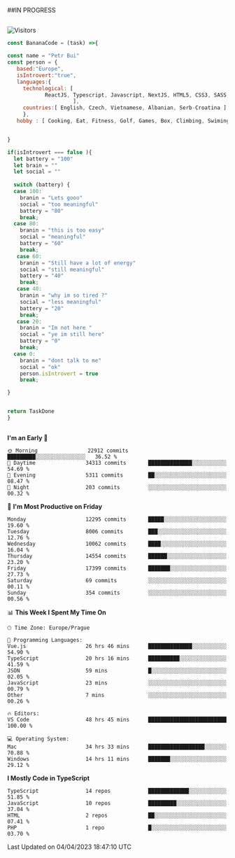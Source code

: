 ##IN PROGRESS
##
![Visitors](https://komarev.com/ghpvc/?username=petrbui&style=for-the-badge&label=Visitors+👀)
```Javascript
const BananaCode = (task) =>{

const name = "Petr Bui"
const person = {
   based:"Europe",
   isIntrovert:"true",
   languages:{
     technological: [ 
            ReactJS, Typescript, Javascript, NextJS, HTML5, CSS3, SASS, Redux, Node, Storybook, Styled-Component
                     ],
     countries:[ English, Czech, Vietnamese, Albanian, Serb-Croatina ]
     },
   hobby : [ Cooking, Eat, Fitness, Golf, Games, Box, Climbing, Swiming],


}

if(isIntrovert === false ){
  let battery = "100"
  let brain = ""
  let social = ""
  
  switch (battery) {
  case 100:
    branin = "Lets gooo"
    social = "too meaningful"
    battery = "80"
    break;
  case 80:
    branin = "this is too easy"
    social = "meaningful"
    battery = "60"
    break;
   case 60:
    branin = "Still have a lot of energy"
    social = "still meaningful"
    battery = "40"
    break;
   case 40:
    branin = "why im so tired ?"
    social = "less meaningful"
    battery = "20"
    break;
   case 20:
    branin = "Im not here "
    social = "ye im still here"
    battery = "0"
    break;
  case 0:
    branin = "dont talk to me"
    social = "ok"
    person.isIntrovert = true
    break;

}


return TaskDone
}
```



##
<!--
[![My GitHub stats](https://github-readme-stats.vercel.app/api?username=petrbui&theme=github_dark)](https://github.com/anuraghazra/github-readme-stats)

[![My wakatime stats](https://github-readme-stats.vercel.app/api/wakatime?username=petrbui&theme=github_dark)](https://github.com/anuraghazra/github-readme-stats)
-->
<!--START_SECTION:waka-->
**I'm an Early 🐤** 

```text
🌞 Morning                22912 commits       █████████░░░░░░░░░░░░░░░░   36.52 % 
🌆 Daytime                34313 commits       ██████████████░░░░░░░░░░░   54.69 % 
🌃 Evening                5311 commits        ██░░░░░░░░░░░░░░░░░░░░░░░   08.47 % 
🌙 Night                  203 commits         ░░░░░░░░░░░░░░░░░░░░░░░░░   00.32 % 
```
📅 **I'm Most Productive on Friday** 

```text
Monday                   12295 commits       █████░░░░░░░░░░░░░░░░░░░░   19.60 % 
Tuesday                  8006 commits        ███░░░░░░░░░░░░░░░░░░░░░░   12.76 % 
Wednesday                10062 commits       ████░░░░░░░░░░░░░░░░░░░░░   16.04 % 
Thursday                 14554 commits       ██████░░░░░░░░░░░░░░░░░░░   23.20 % 
Friday                   17399 commits       ███████░░░░░░░░░░░░░░░░░░   27.73 % 
Saturday                 69 commits          ░░░░░░░░░░░░░░░░░░░░░░░░░   00.11 % 
Sunday                   354 commits         ░░░░░░░░░░░░░░░░░░░░░░░░░   00.56 % 
```


📊 **This Week I Spent My Time On** 

```text
🕑︎ Time Zone: Europe/Prague

💬 Programming Languages: 
Vue.js                   26 hrs 46 mins      ██████████████░░░░░░░░░░░   54.90 % 
TypeScript               20 hrs 16 mins      ██████████░░░░░░░░░░░░░░░   41.59 % 
JSON                     59 mins             █░░░░░░░░░░░░░░░░░░░░░░░░   02.05 % 
JavaScript               23 mins             ░░░░░░░░░░░░░░░░░░░░░░░░░   00.79 % 
Other                    7 mins              ░░░░░░░░░░░░░░░░░░░░░░░░░   00.26 % 

🔥 Editors: 
VS Code                  48 hrs 45 mins      █████████████████████████   100.00 % 

💻 Operating System: 
Mac                      34 hrs 33 mins      ██████████████████░░░░░░░   70.88 % 
Windows                  14 hrs 11 mins      ███████░░░░░░░░░░░░░░░░░░   29.12 % 
```

**I Mostly Code in TypeScript** 

```text
TypeScript               14 repos            █████████████░░░░░░░░░░░░   51.85 % 
JavaScript               10 repos            █████████░░░░░░░░░░░░░░░░   37.04 % 
HTML                     2 repos             ██░░░░░░░░░░░░░░░░░░░░░░░   07.41 % 
PHP                      1 repo              █░░░░░░░░░░░░░░░░░░░░░░░░   03.70 % 
```




 Last Updated on 04/04/2023 18:47:10 UTC
<!--END_SECTION:waka-->
